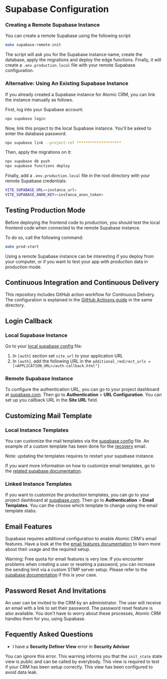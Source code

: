 # Supabase Configuration

### Creating a Remote Supabase Instance

You can create a remote Supabase using the following script:

```sh
make supabase-remote-init
```

The script will ask you for the Supabase instance name, create the database, apply the migrations and deploy the edge functions. Finally, it will create a `.env.production.local` file with your remote Supabase configuration.

### Alternative: Using An Existing Supabase Instance

If you already created a Supabase instance for Atomic CRM, you can link the instance manually as follows.

First, log into your Supabase account:

```sh
npx supabase login
```

Now, link this project to the local Supabase instance. You'll be asked to enter the database password.

```sh
npx supabase link --project-ref ********************
```

Then, apply the migrations on it:

```sh
npx supabase db push
npx supabase functions deploy
```

Finally, add a `.env.production.local` file in the root directory with your remote Supabase credentials:

```sh
VITE_SUPABASE_URL=<instance_url>
VITE_SUPABASE_ANON_KEY=<instance_anon_token>
```

## Testing Production Mode

Before deploying the frontend code to production, you should test the local frontend code when connected to the remote Supabase instance. 

To do so, call the following command:

```sh
make prod-start
```

Using a remote Supabase instance can be interesting if you deploy from your computer, or if you want to test your app with production data in production mode.

## Continuous Integration and Continuous Delivery

This repository includes GitHub action workflow for Continuous Delivery. The configuration is explained in the [GitHub Actiosns guide](./github-actions.md) in the same directory.

## Login Callback

### Local Supabase Instance

Go to your [local supabase config](../supabase/config.toml) file:
1. In `[auth]` section set `site_url` to your application URL
2. In `[auth]`, add the following URL in the `additional_redirect_urls = [<APPLICATION_URL>/auth-callback.html"]`

### Remote Supabase Instance

To configure the authentication URL, you can go to your project dashboard at [supabase.com](https://supabase.com/). Then go to **Authentication** > **URL Configuration**. You can set up you callback URL in the **Site URL** field.

## Customizing Mail Template

### Local Instance Templates

You can customize the mail templates via the [supabase config](../supabase/config.toml) file. An example of a custom template has been done for the [recovery](../supabase/templates/recovery.html) email.

Note: updating the templates requires to restart your supabase instance.

If you want more information on how to customize email templates, go to the [related supabase documentation](https://supabase.com/docs/guides/cli/customizing-email-templates).

### Linked Instance Templates

If you want to customize the production templates, you can go to your project dashboard at [supabase.com](https://supabase.com/). Then go to **Authentication** > **Email Templates**. You can the choose which template to change using the email template stabs.

## Email Features

Supabase requires additional configuration to enable Atomic CRM's email features. Have a look at the the [email features documentation](./email-features.md) to learn more about their usage and the required setup.

Warning: Free quota for email features is very low. If you encounter problems when creating a user or reseting a password, you can increase the sending limit via a custom STMP server setup. Please refer to the [supabase documentation](https://supabase.com/docs/guides/auth/auth-smtp) if this is your case.

## Password Reset And Invitations

An user can be invited to the CRM by an administrator. The user will receive an email with a link to set their password. The password reset feature is also available. You don't have to worry about these processes, Atomic CRM handles them for you, using Supabase.

## Fequently Asked Questions

- I have a **Security Definer View** error in **Security Advisor**

You can ignore this error. This warning informs you that the `init_state` state view is public and can be called by everybody.
This view is required to test if your CRM has been setup correctly. This view has been configured to avoid data leak.